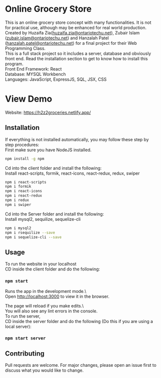 # Online Grocery Store
This is an online grocery store concept with many functionalities. It is not for practical use, although may be enhanced for real world production.
Created by Huzaifa Zia(huzaifa.zia@ontariotechu.net), Zubair Islam (zubair.islam@ontariotechu.net) and Hanzalah Patel (hanzalah.patel@ontariotechu.net) for a final project for 
their Web Programming Class.  
This is a full stack project so it includes a server, database and obviously front end. Read the installation section to get to know how to install this program.  
Front End Framework: React  
Database: MYSQL Workbench  
Languages: JavaScript, ExpressJS, SQL, JSX, CSS  
# View Demo
Website: https://h2z2groceries.netlify.app/  
## Installation
If everything is not installed automatically, you may follow these step by step procedures:  
First make sure you have NodeJS installed.  
```bash
npm install -g npm
```
Cd into the client folder and install the following:  
Install react-scripts, formik, react-icons, react-redux, redux, swiper  
```bash
npm i react-scripts
npm i formik
npm i react-icons
npm i react-redux
npm i redux
npm i swiper
```
Cd into the Server folder and install the following:  
Install mysql2, sequilize, sequelize-cli  
```bash
npm i mysql2
npm i rsequilize --save
npm i sequelize-cli --save
```
## Usage
To run the website in your localhost  
CD inside the client folder and do the following:  
### `npm start`

Runs the app in the development mode.\  
Open [http://localhost:3000](http://localhost:3000) to view it in the browser.  

The page will reload if you make edits.\  
You will also see any lint errors in the console.  
To run the server,  
CD inside the server folder and do the following (Do this if you are using a local server):  
### `npm start server`

## Contributing
Pull requests are welcome. For major changes, please open an issue first to discuss what you would like to change.  
